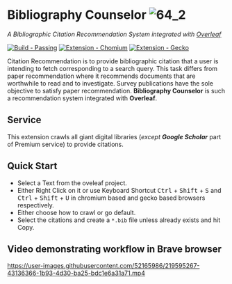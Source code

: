  # Bibliography Counselor ![64_2](https://user-images.githubusercontent.com/52165986/219769891-905512cd-dfd0-4502-98ec-4f3e6daa7a5d.png)


_A Bibliographic Citation Recommendation System integrated with [Overleaf](https://www.overleaf.com)_

[![Build - Passing](https://img.shields.io/badge/Build-Passing-2ea44f)](https://github.com/DDuttaGit/Bibliography-Counselor/README.md) [![Extension - Chomium](https://img.shields.io/static/v1?label=Extension&message=Chomium&color=fa119f&logo=Google+Chrome)](https://) [![Extension - Gecko](https://img.shields.io/badge/Extension-Gecko-aeb44f?logo=Firefox)](https://addons.mozilla.org/en-US/firefox/addon/bibliography-counselor/)

Citation Recommendation is to provide bibliographic citation that a user is intending to fetch corresponding to a search query. This task differs from paper recommendation where it recommends documents that are worthwhile to read and to investigate. Survey publications have the sole objective to satisfy paper recommendation. __Bibliography Counselor__ is such a recommendation system integrated with __Overleaf__.

## Service
  This extension crawls all giant digital libraries (_except **Google Scholar**_ part of Premium service) to provide citations.
  
## Quick Start
  - Select a Text from the oveleaf project.
  - Either Right Click on it or use Keyboard Shortcut <kbd>Ctrl</kbd> + <kbd>Shift</kbd> + <kbd>S</kbd> and <kbd>Ctrl</kbd> + <kbd>Shift</kbd> + <kbd>U</kbd> in chromium based and gecko based browsers respectively.
  - Either choose how to crawl or go default.
  - Select the citations and create a `*.bib` file unless already exists and hit Copy.

## Video demonstrating workflow in Brave browser

https://user-images.githubusercontent.com/52165986/219595267-43136366-1b93-4d30-ba25-bdc1e6a31a71.mp4
